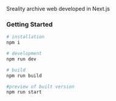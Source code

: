 Sreality archive web developed in Next.js

### Getting Started

```sh
# installation
npm i

# development
npm run dev

# build
npm run build

#preview of built version
npm run start
```
